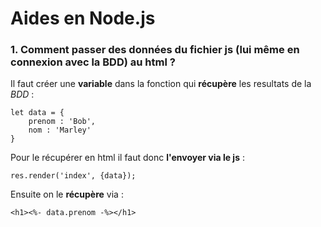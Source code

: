 # Aides en Node.js

### 1. Comment passer des données du fichier js (lui même en connexion avec la BDD) au html ? 

Il faut créer une **variable** dans la fonction qui **récupère** les resultats de la *BDD* : 

``` 
let data = {
    prenom : 'Bob',
    nom : 'Marley'
}
```
Pour le récupérer en html il faut donc **l'envoyer via le js** : 

``` 
res.render('index', {data});
```
Ensuite on le **récupère** via :
```
<h1><%- data.prenom -%></h1>
```